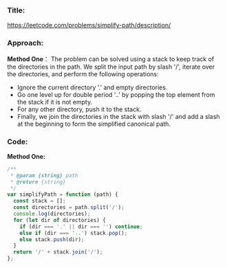 ### **Title:**

https://leetcode.com/problems/simplify-path/description/

### **Approach:**

**Method One**：
The problem can be solved using a stack to keep track of the directories in the path. We split the input path by slash '/', iterate over the directories, and perform the following operations:

- Ignore the current directory '.' and empty directories.
- Go one level up for double period '..' by popping the top element from the stack if it is not empty.
- For any other directory, push it to the stack.
- Finally, we join the directories in the stack with slash '/' and add a slash at the beginning to form the simplified canonical path.

### **Code:**

**Method One:**

```js
/**
 * @param {string} path
 * @return {string}
 */
var simplifyPath = function (path) {
  const stack = [];
  const directories = path.split('/');
  console.log(directories);
  for (let dir of directories) {
    if (dir === '.' || dir === '') continue;
    else if (dir === '..') stack.pop();
    else stack.push(dir);
  }
  return '/' + stack.join('/');
};
```
